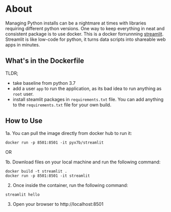 # About

Managing Python installs can be a nightmare at times with libraries requiring different python versions. One way to keep everything in neat and consistent package is to use docker. This is a docker forrunnning [streamlit](https://streamlit.io). Streamlit is like low-code for python, it turns data scripts into shareable web apps in minutes. 

## What's in the Dockerfile
TLDR;
- take baseline from python 3.7
- add a user `app` to run the application, as its bad idea to run anything as `root` user.
- install steamlit packages in `requirements.txt` file. You can add anything to the `requirements.txt` file for your own build.


## How to Use
1a. You can pull the image directly from docker hub to run it: 
```
docker run -p 8501:8501 -it pyx7b/streamlit
```
OR

1b. Download files on your local machine and run the following command:

```
docker build -t streamlit .
docker run -p 8501:8501 -it streamlit
```

2. Once inside the container, run the following command:

```
streamlit hello
```

3. Open your browser to http://localhost:8501
